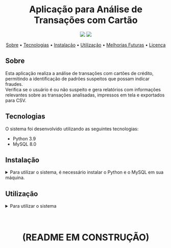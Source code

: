 <h1 align="center">Aplicação para Análise de Transações com Cartão</h1>
<p align="center">
  <img src="https://img.shields.io/badge/language-Python-blue.svg">
  <img src="https://img.shields.io/badge/language-MySQL-blue.svg">
</p>
<p align="center">
  <a href="#sobre">Sobre</a> •
  <a href="#tecnologias">Tecnologias</a> •
  <a href="#instalação">Instalação</a> •
  <a href="#utilização">Utilização</a> •
  <a href="#melhorias-futuras">Melhorias Futuras</a> •
  <a href="#licença">Licença</a>
</p>

## Sobre
Esta aplicação realiza a análise de transações com cartões de crédito, permitindo a identificação de padrões suspeitos que possam indicar fraudes. <br/>
Verifica se o usuário é ou não suspeito e gera relatórios com informações relevantes sobre as transações analisadas, impressos em tela e exportados para CSV.

## Tecnologias
O sistema foi desenvolvido utilizando as seguintes tecnologias:

* Python 3.9
* MySQL 8.0

## Instalação
<details>
  <summary> Para utilizar o sistema, é necessário instalar o Python e o MySQL em sua máquina.</summary>

  ### Python
  Para instalar o Python:

  * Acesse o site oficial: https://www.python.org/downloads/
  * Escolha a versão mais recente do Python 3 e faça o download de acordo com seu sistema operacional.
  * Execute o instalador e siga as instruções para concluir a instalação.

  ### MySQL
  Para instalar o MySQL:

  * Acesse o site oficial: https://dev.mysql.com/downloads/
  * Escolha a versão mais recente do MySQL 8 e faça o download de acordo com seu sistema operacional.
  * Execute o instalador e siga as instruções para concluir a instalação.
</details>

## Utilização
<details>
  <summary> Para utilizar o sistema </summary>
</details>
<br/><br/>
<h1 align="center">(README EM CONSTRUÇÃO)</h1>
